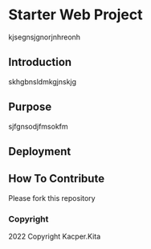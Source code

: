 # Starter Web Project

kjsegnsjgnorjnhreonh

## Introduction

skhgbnsldmkgjnskjg

## Purpose

sjfgnsodjfmsokfm

## Deployment

## How To Contribute

Please fork this repository

### Copyright
2022 Copyright Kacper.Kita